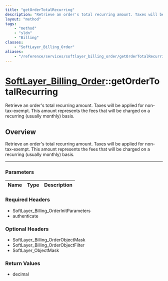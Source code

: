 ```yaml
---
title: "getOrderTotalRecurring"
description: "Retrieve an order's total recurring amount. Taxes will be applied for non-tax-exempt. This amount represents the fees th... "
layout: "method"
tags:
    - "method"
    - "sldn"
    - "Billing"
classes:
    - "SoftLayer_Billing_Order"
aliases:
    - "/reference/services/softlayer_billing_order/getOrderTotalRecurring"
---
```

# [SoftLayer_Billing_Order](/reference/services/SoftLayer_Billing_Order)::getOrderTotalRecurring

Retrieve an order's total recurring amount. Taxes will be applied for non-tax-exempt. This amount represents the fees that will be charged on a recurring (usually monthly) basis.


## Overview 
Retrieve an order's total recurring amount. Taxes will be applied for non-tax-exempt. This amount represents the fees that will be charged on a recurring (usually monthly) basis.

-----

### Parameters 
|Name | Type | Description |
| --- | --- | --- |


### Required Headers
* SoftLayer_Billing_OrderInitParameters
* authenticate


### Optional Headers
* SoftLayer_Billing_OrderObjectMask
* SoftLayer_Billing_OrderObjectFilter
* SoftLayer_ObjectMask

### Return Values
* decimal




